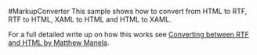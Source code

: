 #MarkupConverter
This sample shows how to convert from HTML to RTF, RTF to HTML, XAML to HTML and HTML to XAML.

For a full detailed write up on how this works see [Converting between RTF and HTML by Matthew Manela](https://matthewmanela.com/blog/converting-rtf-to-html/).

